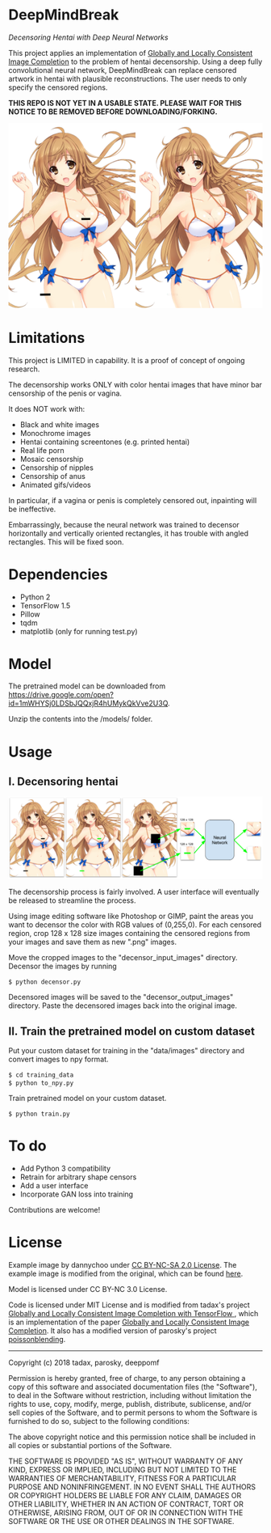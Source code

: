 # DeepMindBreak
*Decensoring Hentai with Deep Neural Networks*

This project applies an implementation of [Globally and Locally Consistent Image Completion](http://hi.cs.waseda.ac.jp/%7Eiizuka/projects/completion/data/completion_sig2017.pdf) to the problem of hentai decensorship. Using a deep fully convolutional neural network, DeepMindBreak can replace censored artwork in hentai with plausible reconstructions. The user needs to only specify the censored regions.

**THIS REPO IS NOT YET IN A USABLE STATE. PLEASE WAIT FOR THIS NOTICE TO BE REMOVED BEFORE DOWNLOADING/FORKING.**

![Censored, decensored](/readme_images/collage.png)

# Limitations

This project is LIMITED in capability. It is a proof of concept of ongoing research.

The decensorship works ONLY with color hentai images that have minor bar censorship of the penis or vagina.

It does NOT work with:
- Black and white images
- Monochrome images
- Hentai containing screentones (e.g. printed hentai)
- Real life porn
- Mosaic censorship
- Censorship of nipples
- Censorship of anus
- Animated gifs/videos

In particular, if a vagina or penis is completely censored out, inpainting will be ineffective.

Embarrassingly, because the neural network was trained to decensor horizontally and vertically oriented rectangles, it has trouble with angled rectangles. This will be fixed soon.

# Dependencies

- Python 2
- TensorFlow 1.5
- Pillow
- tqdm
- matplotlib (only for running test.py)

# Model
The pretrained model can be downloaded from https://drive.google.com/open?id=1mWHYSj0LDSbJQQxjR4hUMykQkVve2U3Q.

Unzip the contents into the /models/ folder.

# Usage

## I. Decensoring hentai

![Guide](/readme_images/guide.png)

The decensorship process is fairly involved. A user interface will eventually be released to streamline the process.

Using image editing software like Photoshop or GIMP, paint the areas you want to decensor the color with RGB values of (0,255,0). For each censored region, crop 128 x 128 size images containing the censored regions from your images and save them as new ".png" images.

Move the cropped images to the "decensor_input_images" directory. Decensor the images by running

```
$ python decensor.py
```

Decensored images will be saved to the "decensor_output_images" directory. Paste the decensored images back into the original image.

## II. Train the pretrained model on custom dataset

Put your custom dataset for training in the "data/images" directory and convert images to npy format.

```
$ cd training_data
$ python to_npy.py
```

Train pretrained model on your custom dataset.

```
$ python train.py
```

# To do
- Add Python 3 compatibility
- Retrain for arbitrary shape censors
- Add a user interface
- Incorporate GAN loss into training

Contributions are welcome!

# License

Example image by dannychoo under [CC BY-NC-SA 2.0 License](https://creativecommons.org/licenses/by-nc-sa/2.0/). The example image is modified from the original, which can be found [here](https://www.flickr.com/photos/dannychoo/16081096643/in/photostream/).

Model is licensed under CC BY-NC 3.0 License.

Code is licensed under MIT License and is modified from tadax's project [Globally and Locally Consistent Image Completion with TensorFlow ](https://github.com/tadax/glcic), which is an implementation of the paper [Globally and Locally Consistent Image Completion](http://hi.cs.waseda.ac.jp/%7Eiizuka/projects/completion/data/completion_sig2017.pdf). It also has a modified version of parosky's project [poissonblending](https://github.com/parosky/poissonblending).

---

Copyright (c) 2018 tadax, parosky, deeppomf

Permission is hereby granted, free of charge, to any person obtaining a copy
of this software and associated documentation files (the "Software"), to deal
in the Software without restriction, including without limitation the rights
to use, copy, modify, merge, publish, distribute, sublicense, and/or sell
copies of the Software, and to permit persons to whom the Software is
furnished to do so, subject to the following conditions:

The above copyright notice and this permission notice shall be included in all
copies or substantial portions of the Software.

THE SOFTWARE IS PROVIDED "AS IS", WITHOUT WARRANTY OF ANY KIND, EXPRESS OR
IMPLIED, INCLUDING BUT NOT LIMITED TO THE WARRANTIES OF MERCHANTABILITY,
FITNESS FOR A PARTICULAR PURPOSE AND NONINFRINGEMENT. IN NO EVENT SHALL THE
AUTHORS OR COPYRIGHT HOLDERS BE LIABLE FOR ANY CLAIM, DAMAGES OR OTHER
LIABILITY, WHETHER IN AN ACTION OF CONTRACT, TORT OR OTHERWISE, ARISING FROM,
OUT OF OR IN CONNECTION WITH THE SOFTWARE OR THE USE OR OTHER DEALINGS IN THE
SOFTWARE.
